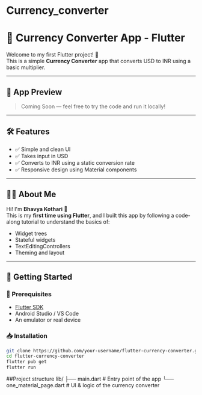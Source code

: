 # Currency_converter
# 💱 Currency Converter App - Flutter

Welcome to my first Flutter project! 🎉  
This is a simple **Currency Converter** app that converts USD to INR using a basic multiplier.

---

## 📱 App Preview

> Coming Soon — feel free to try the code and run it locally!

---

## 🛠️ Features

- ✅ Simple and clean UI
- ✅ Takes input in USD
- ✅ Converts to INR using a static conversion rate
- ✅ Responsive design using Material components

---

## 🧑‍💻 About Me

Hi! I'm **Bhavya Kothari** 👋  
This is my **first time using Flutter**, and I built this app by following a code-along tutorial to understand the basics of:

- Widget trees
- Stateful widgets
- TextEditingControllers
- Theming and layout

---

## 🚀 Getting Started

### 🔧 Prerequisites

- [Flutter SDK](https://flutter.dev/docs/get-started/install)
- Android Studio / VS Code
- An emulator or real device

### 📥 Installation

```bash
git clone https://github.com/your-username/flutter-currency-converter.git
cd flutter-currency-converter
flutter pub get
flutter run
```

##Project structure
lib/
├── main.dart                 # Entry point of the app
└── one_material_page.dart    # UI & logic of the currency converter

